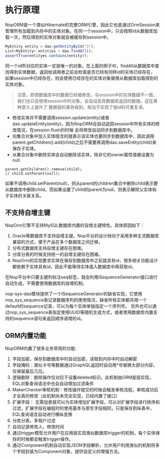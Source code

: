 # 执行原理

NopORM是一个类似Hibernate的完整ORM引擎，因此它也是通过OrmSession来管理所有加载到内存中的实体对象。在同一个session中，只会按照id从数据库加载一次，然后得到的实体对象就会被缓存到session中。

```javascript
MyEntity entity = dao.getEntityById("3");
List<MyEntity> entities = dao.findAll();
assertTrue(entityes.contains(entity));
```

同一个id所对应的实体一定是唯一的对象。在上面的例子中，findAll从数据库中查找得到实体数据，返回给调用者之前会检查是否已经有同样id的实体已经存在，
如果session中已经存在，则会使用已经存在的实体对象替换从数据库加载得到的实体对象。

> 注意，即使数据库中的数据已经被修改，与session中的实体数据不一致，我们也只会使用session中的对象，会自动丢弃数据库返回的数据。这在某种意义上提升了
> 数据层的事务级别，相当于实现了按id的可重复读。

* 修改实体并不需要调用session.update(entity)或者dao.updateEntity(entity)，因为NopORM会自动追踪session中所有实体的修改情况，在session.flush的时候
  会将修改自动同步到数据库中。
* 向集合对象中加入实体隐含的就表示该实体也要同步到数据库中，因此调用parent.getChildren().add(child)之后不需要再调用dao.saveEntity(child)来保存子实体。
* 从集合对象中删除实体会自动删除该实体，除非它的owner属性值被设置为null.

```
parent.getChildren().remove(child);
// child.setParent(null); 
```

如果不调用child.setParent(null)，则从parent的children集合中删除child表示要从数据库中删除child。而如果设置了child的parent为null，则表示解除父实体和子实体的关联关系。

## 不支持自增主键

NopOrm引擎不支持MySQL数据库内置的自增主键特性。具体原因如下：

1. Oracle等数据库不支持自增主键。Nop平台的设计倾向于采用多种主流数据库兼容的方式，便于产品在多个数据库之间迁移。
2. 分布式数据库支持自增主键存在困难。
3. 分库分表的时候支持统一的自增主键存在困难。
4. NopOrm的实现要求实体在保存到数据库中之前就具有id，很多相关功能设计都依赖于实体具有id，因此不能等待实体插入数据库中再获取id。

在Nop平台中只要主键列标注seq标签，就会利用ISequenceGenerator接口进行自动生成，不需要使用数据库的自增机制。

nop-sys-dao模块提供了一个ISequenceGenerator的缺省实现，它使用nop\_sys\_sequence表记录数据序列的使用情况，缺省所有实体都共用一个default的sequence记录，可以为每个实体单独指定一个序列号。
另外也可以通过nop\_sys\_sequence表指定使用UUID等随机生成方式，或者使用数据库内置支持的sequence语句来返回顺序递增的id。

## ORM内置功能

NopORM内置了很多业务常用的功能:

1. 字段加密，保存到数据库中时自动加密，读取到内存中时自动解密
2. 字段掩码：类似卡号等数据通过GraphQL返回时自动用\*号替换大部分内容，仅保留最后几位。
3. 逻辑删除：删除操作仅对应于设置deleted标识。此机制由ORM底层实现，EQL对象查询语法中也会自动增加过滤条件
4. MakerChecker审核机制：修改操作提交的时候会触发审核流程，审核成功后才会真的修改（此机制尚未完全实现，已经内置了接口）
5. 扩展字段： 无需加表就可以为实体增加扩展字段，可以对扩展字段进行排序和过滤，扩展字段在编程时的使用基本与原生字段相同，只是保存到纵表中，EQL查询语言自动进行横纵变换
6. 分库分表，多租户过滤
7. 自动记录修改人，修改时间
8. 通过trigger模型允许用户在应用层实现类似数据库trigger的机制，每个实体保存的时候都会触发trigger操作。
9. 通过Component机制自动实现JSON字段解析，允许用户利用类似的机制将多个字段封装为Component对象，提供自定义的增强方法。
